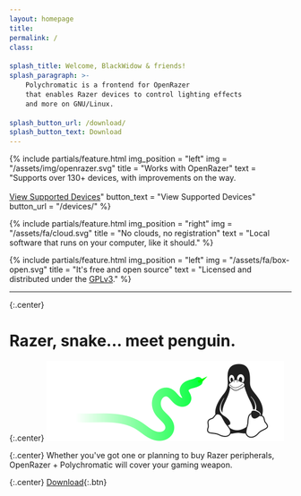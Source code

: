```yaml
---
layout: homepage
title:
permalink: /
class:

splash_title: Welcome, BlackWidow & friends!
splash_paragraph: >-
    Polychromatic is a frontend for OpenRazer
    that enables Razer devices to control lighting effects
    and more on GNU/Linux.

splash_button_url: /download/
splash_button_text: Download
---
```



{% include partials/feature.html
    img_position = "left"
    img = "/assets/img/openrazer.svg"
    title = "Works with OpenRazer"
    text = "Supports over 130+ devices, with improvements on the way.<br><br>[View Supported Devices](/devices/)"
    button_text = "View Supported Devices"
    button_url = "/devices/"
%}

{% include partials/feature.html
    img_position = "right"
    img = "/assets/fa/cloud.svg"
    title = "No clouds, no registration"
    text = "Local software that runs on your computer, like it should."
%}

{% include partials/feature.html
    img_position = "left"
    img = "/assets/fa/box-open.svg"
    title = "It's free and open source"
    text = "Licensed and distributed under the [GPLv3](https://docs.polychromatic.app/license/)."
%}

---

{:.center}
# Razer, snake... meet penguin.

{:.center}
![Tux meets a snake](/assets/img/homepage/meet-penguin.svg)

{:.center}
Whether you've got one or planning to buy Razer peripherals, OpenRazer + Polychromatic will cover your gaming weapon.

{:.center}
[Download](/download/){:.btn}

[OpenRazer]: https://openrazer.github.io

